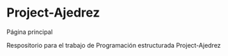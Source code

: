 # Project-Ajedrez

Página principal
  
   Respositorio para el trabajo de Programación estructurada
   Project-Ajedrez
